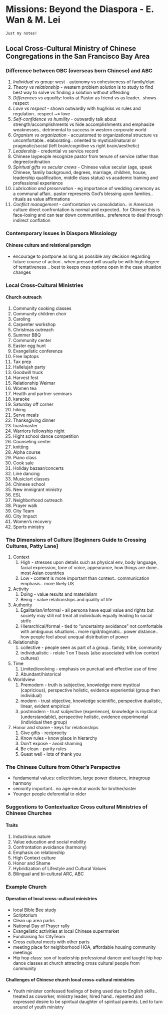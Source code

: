# Missions: Beyond the Diaspora - E. Wan & M. Lei
```
Just my notes!
```

## Local Cross-Cultural Ministry of Chinese Congregations in the San Francisco Bay Area
### Difference between OBC (overseas born Chinese) and ABC
1. *Individual vs group*: west - autonomy vs cohesiveness of family/clan
2. *Theory vs relationship* - western problem solution is to study to find best way to solve vs finding a solution without offending
3. *Differences vs equality*: looks at Pastor as friend vs as leader.. shows respect
4. *Love vs respect* - shown outwardly with hug/kiss vs rules and regulation.. respect ~= love
5. *Self-confidence vs humility* - outwardly talk about strength/accomplishments vs hide accomplishments and emphasize weaknesses.. detrimental to success in western corporate world
6. *Organism vs organization* - accustomed to organizational structure vs uncomfortable.. elaborating.. oriented to mystical/natural or pragmatic/social (left brain/cognitive vs right brain/aesthetic)
7. *Leadership* - credential vs service record
8. Chinese laypeople recognize pastor from tenure of service rather than degree/ordination
9. *Spiritual gifts vs secular crews* - Chinese value secular (age, speak Chinese, family background, degrees, marriage, children, house, leadership qualification, middle class status) vs academic training and professional experience
10. *Lubrication and preservation* - eg importance of wedding ceremony as a communal affair.. pastor represents God’s blessing upon families.. rituals as value affirmations
11. *Conflict management* -  confrontation vs consolidation.. in American culture direct confrontation is normal and expected.. for Chinese this is face-losing and can tear down communities.. preference to deal through indirect conflation

### Contemporary Issues in Diaspora Missiology
#### Chinese culture and relational paradigm
* encourage to postpone as long as possible any decision regarding future course of action.. when pressed will usually be with high degree of tentativeness .. best to keeps ones options open in the case situation changes

### Local Cross-Cultural Ministries

#### Church outreach
1. Community cooking classes
2. Community children choir
3. Caroling
4. Carpenter workshop
5. Christmas outreach
6. Summer BBQ
7. Community center
8. Easter egg hunt
9. Evangelistic conferenza
10. Free laptops
11. Tax prep
12. Hallelujah party
13. Goodwill truck
14. Harvest fest
15. Relationship Weimar
16. Women tea
17. Health and partner seminars
18. karaoke
19. Saturday off corner
20. hiking
21. Serve meals
22. Thanksgiving dinner
23. toastmaster
24. Warriors fellowship night
25. Hight school dance competition
26. Counseling center
27. knitting
28. Alpha course
29. Piano class
30. Cook sale
31. Holiday bazaar/concerts
32. Line dancing
33. Music/art classes
34. Chinese school
35. New immigrant ministry
36. ESL
37. Neighborhood outreach
38. Prayer walk
39. City Team
40. City Impact
41. Women’s recovery
42. Sports ministry

### The Dimensions of Culture [Beginners Guide to Crossing Cultures, Patty Lane]
1. Context
	1. High - stresses upon details such as physical env, body language, facial expression, tone of voice, appearance, how things are done.. most Asian countries
	2. Low - content is more important than context.. communication emphasis.. more likely US
2. Activity
	1. Doing - value results and materialism
	2. Being - value relationships and quality of life
3. Authority
	1. Egalitarian/informal - all persona have equal value and rights but society may still not treat all individuals equally leading to social strife
	2. Hierarchical/formal - tied to “uncertainty avoidance” not comfortable with ambiguous situations.. more rigid/dogmatic.. power distance.. how people feel about unequal distribution of power
4. Relationship
	1. collective - people seen as part of a group.. family, tribe, community
	2. individualistic - relate 1 on 1 basis (also associated with low context cultures)
5. Time
	1. Limited/evolving - emphasis on punctual and effective use of time
	2. Abundant/historical
6. Worldview
	1. Premodern - truth is subjective, knowledge more mystical (capricious), perspective holistic, evidence experiential (group then individual)
	2. modern - trust objective, knowledge scientific, perspective dualistic, linear, evident empirical
	3. postmodern - trust subjective (experience), knowledge is mystical (understandable), perspective holistic, evidence experimental (individual then group)
7. Honor and shame - keys for relationships
	1. Give gifts - reciprocity
	2. Know rules - know place in hierarchy 
	3. Don’t expose - avoid shaming
	4. Be clean - purity rules
	5. Guest well - lots of thank you

### The Chinese Culture from Other’s Perspective
* fundamental values: collectivism, large power distance, intragroup harmony
* seniority important.. no age-neutral words for brother/sister
* Younger people deferential to older

### Suggestions to Contextualize Cross cultural Ministries of Chinese Churches
#### Traits
1. Industrious nature
2. Value education and social mobility
3. Confrontation avoidance (harmony)
4. Emphasis on relationship
5. High Context culture
6. Honor and Shame
7. Hybridization of Lifestyle and Cultural Values
8. Bilingual and bi-cultural ARC, ABC

### Example Church
#### Operation of local cross-cultural ministries
* local Bible Bee study
* Scriptorium
* Clean up area parks
* National Day of Prayer rally
* Evangelistic activities at local Chinese supermarket
* Fundraising for CityTeam
* Cross cultural meets with other parts
* meeting place for neighborhood HOA, affordable housing community meetings
* Hip hop class: son of leadership professional dancer and taught hip hop dance classes at church attracting cross cultural people from community

#### Challenges of Chinese church local cross-cultural ministries
* Youth minister confessed feelings of being used due to English skills.. treated as coworker, ministry leader, hired hand.. repented and expressed desire to be spiritual daughter of spiritual parents. Led to turn around of youth ministry
